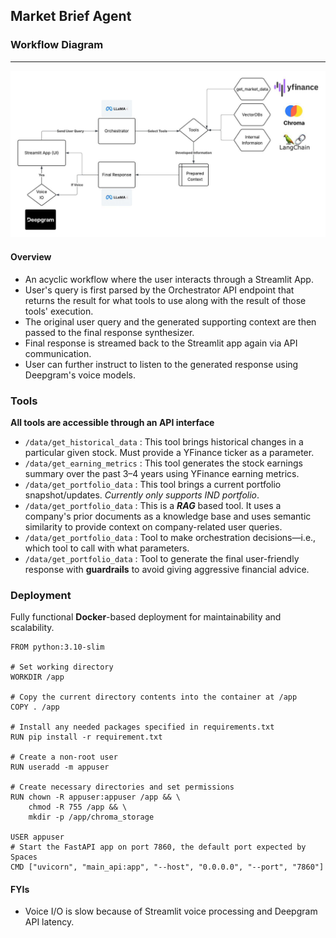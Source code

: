 ## Market Brief Agent

### Workflow Diagram
---
![](diagram.jpeg)

#### Overview
* An acyclic workflow where the user interacts through a Streamlit App.
* User's query is first parsed by the Orchestrator API endpoint that returns the result for what tools to use along with the result of those tools' execution.
* The original user query and the generated supporting context are then passed to the final response synthesizer.
* Final response is streamed back to the Streamlit app again via API communication.
* User can further instruct to listen to the generated response using Deepgram's voice models.

### Tools 

**All tools are accessible through an API interface**
* `/data/get_historical_data` : This tool brings historical changes in a particular given stock. Must provide a YFinance ticker as a parameter.
* `/data/get_earning_metrics` : This tool generates the stock earnings summary over the past 3–4 years using YFinance earning metrics.
* `/data/get_portfolio_data` : This tool brings a current portfolio snapshot/updates. *Currently only supports IND portfolio*.
* `/data/get_portfolio_data` : This is a ***RAG*** based tool. It uses a company's prior documents as a knowledge base and uses semantic similarity to provide context on company-related user queries.
* `/data/get_portfolio_data` : Tool to make orchestration decisions—i.e., which tool to call with what parameters.
* `/data/get_portfolio_data` : Tool to generate the final user-friendly response with **guardrails** to avoid giving aggressive financial advice.

### Deployment

Fully functional **Docker**-based deployment for maintainability and scalability.

```
FROM python:3.10-slim

# Set working directory
WORKDIR /app

# Copy the current directory contents into the container at /app
COPY . /app

# Install any needed packages specified in requirements.txt
RUN pip install -r requirement.txt

# Create a non-root user
RUN useradd -m appuser

# Create necessary directories and set permissions
RUN chown -R appuser:appuser /app && \
    chmod -R 755 /app && \
    mkdir -p /app/chroma_storage
    
USER appuser
# Start the FastAPI app on port 7860, the default port expected by Spaces
CMD ["uvicorn", "main_api:app", "--host", "0.0.0.0", "--port", "7860"]
```

#### FYIs
* Voice I/O is slow because of Streamlit voice processing and Deepgram API latency.
